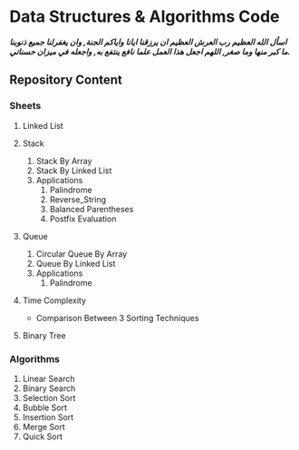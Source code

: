 # Data Structures &amp; Algorithms Code

***اسأل الله العظيم رب العرش العظيم ان يرزقنا ايانا واياكم الجنة,
وان يغفرلنا جميع ذنوبنا ما  كبر منها وما صغر,
اللهم اجعل هذا العمل علما نافع ينتفع به, واجعله في ميزان حسناتي.***

## Repository Content
### Sheets
 1. Linked List
 2. Stack
     
    1. Stack By Array
    2. Stack By Linked List   
    3. Applications
       1. Palindrome
       2. Reverse_String
       3. Balanced Parentheses  
       4. Postfix Evaluation
3. Queue
     
    1. Circular Queue By Array
    2. Queue By Linked List   
    3. Applications
       1. Palindrome
4. Time Complexity 
    * Comparison Between 3 Sorting Techniques
5. Binary Tree

### Algorithms

1. Linear Search
2. Binary Search      
3. Selection Sort
4. Bubble Sort
5. Insertion Sort    
6. Merge Sort
7. Quick Sort    
       
       